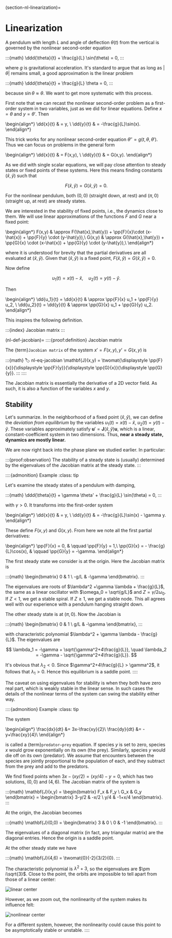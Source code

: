 (section-nl-linearization)=
# Linearization

A pendulum with length $L$ and angle of deflection $\theta(t)$ from the vertical is governed by the nonlinear second-order equation

:::{math}
\ddd{\theta}{t} + \frac{g}{L} \sin(\theta) = 0,
:::

where $g$ is gravitational acceleration. It's standard to argue that as long as $|\theta|$ remains small, a good approximation is the linear problem 

:::{math}
\ddd{\theta}{t} + \frac{g}{L} \theta = 0,
:::

because $\sin \theta \approx \theta$.  We want to get more systematic with this process. 


First note that we can recast the nonlinear second-order problem as a first-order system in two variables, just as we did for linear equations. Define $x=\theta$ and $y=\theta'$. Then

\begin{align*}
	\dd{x}{t} & = y, \\
	\dd{y}{t} & = -\frac{g}{L}\sin(x).
\end{align*}

This trick works for any nonlinear second-order equation $\theta''=g(t,\theta,\theta')$. Thus we can focus on problems in the general form 

\begin{align*}
	\dd{x}{t} & = F(x,y), \\
	\dd{y}{t} & = G(x,y).
\end{align*}


As we did with single scalar equations, we will pay close attention to steady states or fixed points of these systems. Here this means finding constants $(\hat{x},\hat{y})$ such that 

$$
F(\hat{x},\hat{y})=G(\hat{x},\hat{y})=0.
$$

For the nonlinear pendulum, both $(0,0)$ (straight down, at rest) and $(\pi,0)$ (straight up, at rest) are steady states. 

We are interested in the stability of fixed points, i.e., the dynamics close to them. We will use linear approximations of the functions $F$ and $G$ near a fixed point:

\begin{align*}
	F(x,y) & \approx F(\hat{x},\hat{y}) + \pp{F}{x}\cdot (x-\hat{x}) + \pp{F}{y} \cdot (y-\hat{y}),\\
	G(x,y) & \approx G(\hat{x},\hat{y}) + \pp{G}{x} \cdot (x-\hat{x}) + \pp{G}{y} \cdot (y-\hat{y}),\\
\end{align*}

where it is understood for brevity that the partial derivatives are all evaluated at $(\hat{x},\hat{y})$. Given that $(\hat{x},\hat{y})$ is a fixed point, $F(\hat{x},\hat{y})=G(\hat{x},\hat{y})=0$. 

Now define 

$$
u_1(t)=x(t)-\hat{x},\quad u_2(t)=y(t)-\hat{y}.
$$

Then 

\begin{align*}
	\dd{u_1}{t} = \dd{x}{t} & \approx \pp{F}{x} u_1 + \pp{F}{y} u_2, \\
	\dd{u_2}{t} = \dd{y}{t} & \approx \pp{G}{x} u_1 + \pp{G}{y} u_2. 
\end{align*}

This inspires the following definition.

:::{index} Jacobian matrix
:::

(nl-def-jacobian)=
::::{proof:definition} Jacobian matrix

The {term}`Jacobian matrix` of the system $x'=F(x,y),\, y'=G(x,y)$ is 

:::{math}
:label: nl-eq-jacobian
\mathbf{J}(x,y) = \twomat{\displaystyle \pp{F}{x}}{\displaystyle \pp{F}{y}}{\displaystyle \pp{G}{x}}{\displaystyle \pp{G}{y}}.
:::
::::

The Jacobian matrix is essentially the derivative of a 2D vector field. As such, it is also a function of the variables $x$ and $y$.

## Stability

Let's summarize. In the neighborhood of a fixed point $(\hat{x},\hat{y})$, we can define the *deviation from equilibrium* by the variables $u_1(t)=x(t)-\hat{x}$, $u_2(t)=y(t)-\hat{y}$. These variables approximately satisfy $\mathbf{u}'=\mathbf{J}(\hat{x},\hat{y})\mathbf{u}$, which is a linear, constant-coefficient system in two dimensions. Thus, **near a steady state, dynamics are mostly linear.** 

We are now right back into the phase plane we studied earlier. In particular: 

:::{proof:observation}
The stability of a steady state is (usually) determined by the eigenvalues of the Jacobian matrix at the steady state. 
:::

::::{admonition} Example
:class: tip

Let's examine the steady states of a pendulum with damping, 

:::{math}
\ddd{\theta}{t} + \gamma \theta' + \frac{g}{L} \sin(\theta) = 0,
:::

with $\gamma > 0$. It transforms into the first-order system

\begin{align*}
	\dd{x}{t} & = y, \\
	\dd{y}{t} & = -\frac{g}{L}\sin(x) - \gamma y.
\end{align*}

These define $F(x,y)$ and $G(x,y)$. From here we note all the first partial derivatives: 

\begin{align*}
\pp{F}{x} = 0, & \qquad \pp{F}{y} = 1,\\
\pp{G}{x} = - \frac{g}{L}\cos(x), & \qquad \pp{G}{y} = -\gamma.
\end{align*}

The first steady state we consider is at the origin. Here the Jacobian matrix is 

:::{math}
\begin{bmatrix} 
0 & 1 \\ -g/L & -\gamma
\end{bmatrix}.
:::

The eigenvalues are roots of $\lambda^2 +\gamma \lambda + \frac{g}{L}$, the same as a linear oscillator with $\omega_0 = \sqrt{g/L}$ and $Z = \gamma/2\omega_0$. If $Z<1$, we get a stable spiral. If $Z\ge 1$, we get a stable node. This all agrees well with our experience with a pendulum hanging straight down.

The other steady state is at $(\pi,0)$. Now the Jacobian is

:::{math}
\begin{bmatrix} 
0 & 1 \\ g/L & -\gamma
\end{bmatrix},
:::

with characteristic polynomial $\lambda^2 + \gamma \lambda - \frac{g}{L}$. The eigenvalues are 

$$
\lambda_1 = -\gamma + \sqrt{\gamma^2+4\frac{g}{L}}, \quad \lambda_2 = -\gamma - \sqrt{\gamma^2+4\frac{g}{L}}.
$$

It's obvious that $\lambda_2 < 0$. Since $\gamma^2+4\frac{g}{L} > \gamma^2$, it follows that $\lambda_1 > 0$. Hence this equilibrium is a saddle point.
::::

The caveat on using eigenvalues for stability is when they both have zero real part, which is weakly stable in the linear sense. In such cases the details of the nonlinear terms of the system can swing the stability either way. 

::::{admonition} Example
:class: tip

The system 

\begin{align*}
\frac{dx}{dt} &= 3x-\frac{xy}{2}\\
\frac{dy}{dt} &= -y+\frac{xy}{4}\\
\end{align*}

is called a {term}`predator–prey` equation. If species $y$ is set to zero, species $x$ would grow exponentially on its own (the prey). Similarly, species $y$ would die off on its own (predator). We assume that encounters between the species are jointly proportional to the population of each, and they subtract from the prey and add to the predators. 


We find fixed points when $3x-(x y/2)=(x y/4)-y=0$, which has two solutions, $(0,0)$ and $(4,6)$. The Jacobian matrix of the system is 

:::{math}
\mathbf{J}(x,y) = \begin{bmatrix} F_x & F_y  \\ G_x & G_y \end{bmatrix} = \begin{bmatrix} 3-y/2 & -x/2 \\ y/4 & -1+x/4 \end{bmatrix}.
:::

At the origin, the Jacobian becomes

:::{math}
\mathbf{J}(0,0) = \begin{bmatrix} 3 & 0 \\ 0 & -1 \end{bmatrix}.
:::

The eigenvalues of a diagonal matrix (in fact, any triangular matrix) are the diagonal entries. Hence the origin is a saddle point. 

At the other steady state we have

:::{math}
\mathbf{J}(4,6) = \twomat{0}{-2}{3/2}{0}.
:::

The characteristic polynomial is $\lambda^2 + 3$, so the eigenvalues are $\pm i\sqrt{3}$. Close to the point, the orbits are impossible to tell apart from those of a linear center: 

![linear center](linearized_center1.svg)

However, as we zoom out, the nonlinearity of the system makes its influence felt:

![nonlinear center](linearized_center2.svg)

For a different system, however, the nonlinearity could cause this point to be asymptotically stable or unstable.
::::
